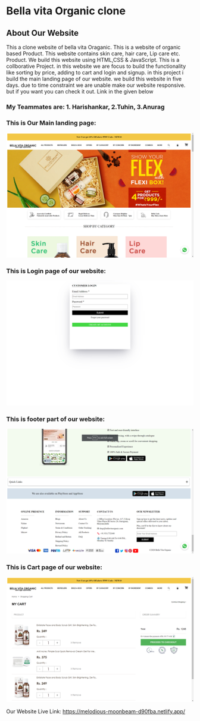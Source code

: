 # Bella vita Organic clone

## About Our Website
This a clone website of bella vita Oraganic.
This is a website of organic based Product.
This website contains skin care, hair care, Lip care etc. Product.
We build this website using HTML,CSS & JavaScript.
This is a collborative Project. in this website we are focus to build the functionality like sorting by price, adding to cart and login and signup.
in this project i build the main landing page of our website. we build this website in five days. due to time constraint we are unable make our website responsive.
but if you want you can check it out. Link in the given below
### My Teammates are: 1. Harishankar, 2.Tuhin, 3.Anurag

### This is Our Main landing page:
![This is an image](https://raw.githubusercontent.com/Harishankar999/project-screentshot/main/project%20screenshot/bella%20home.png)

### This is Login page of our website:
![This is an image](https://github.com/Harishankar999/project-screentshot/blob/main/project%20screenshot/bella%20login.png?raw=true)

### This is footer part of our website:
![This is an image](https://github.com/Harishankar999/project-screentshot/blob/main/project%20screenshot/bella%20footer.png?raw=true)

### This is Cart page of our website:
![This is an image](https://github.com/Harishankar999/project-screentshot/blob/main/project%20screenshot/bella%20cart.png?raw=true)

Our Website Live Link: https://melodious-moonbeam-d90fba.netlify.app/

